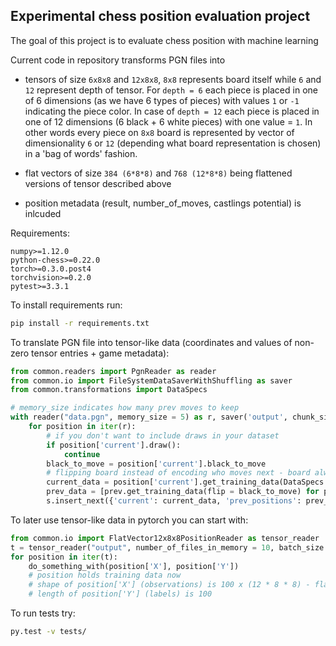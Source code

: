 ## Experimental chess position evaluation project

The goal of this project is to evaluate chess position with machine learning

Current code in repository transforms PGN files into
- tensors of size ```6x8x8``` and ```12x8x8```, ```8x8``` represents board itself while    ```6``` and ```12``` represent depth of tensor. For ```depth = 6``` each piece is placed in one of 6 dimensions (as we have 6 types of pieces) with values ```1``` or ```-1``` indicating the piece color. In case of ```depth = 12``` each piece is placed in one of 12 dimensions (6 black + 6 white pieces) with one value = ```1```.
In other words every piece on ```8x8``` board is represented by vector of dimensionality ```6``` or ```12``` (depending what board representation is chosen) in a 'bag of words' fashion.


- flat vectors of size ```384 (6*8*8)``` and ```768 (12*8*8)``` being flattened versions of tensor described above

- position metadata (result, number_of_moves, castlings potential) is inlcuded

Requirements:
```
numpy>=1.12.0
python-chess>=0.22.0
torch>=0.3.0.post4
torchvision>=0.2.0
pytest>=3.3.1
```

To install requirements run:
```bash
pip install -r requirements.txt
```

To translate PGN file into tensor-like data (coordinates and values of non-zero tensor entries + game metadata):

```python
from common.readers import PgnReader as reader
from common.io import FileSystemDataSaverWithShuffling as saver
from common.transformations import DataSpecs

# memory_size indicates how many prev moves to keep
with reader("data.pgn", memory_size = 5) as r, saver('output', chunk_size = 5000, number_of_buckets=50) as s:
    for position in iter(r):
        # if you don't want to include draws in your dataset
        if position['current'].draw():
            continue
        black_to_move = position['current'].black_to_move
        # flipping board instead of encoding who moves next - board always seen from white perspective
        current_data = position['current'].get_training_data(DataSpecs.vector12x8x8_flat, flip = black_to_move)
        prev_data = [prev.get_training_data(flip = black_to_move) for prev in position['prev']]
        s.insert_next({'current': current_data, 'prev_positions': prev_data})
```


To later use tensor-like data in pytorch you can start with:
```python
from common.io import FlatVector12x8x8PositionReader as tensor_reader
t = tensor_reader("output", number_of_files_in_memory = 10, batch_size = 100)
for position in iter(t):
    do_something_with(position['X'], position['Y'])
    # position holds training data now
    # shape of position['X'] (observations) is 100 x (12 * 8 * 8) - flat
    # length of position['Y'] (labels) is 100
```
To run tests try:

```bash
py.test -v tests/
```
